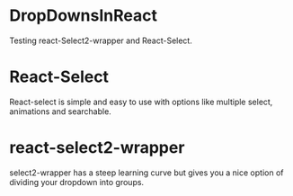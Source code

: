# DropDownsInReact
Testing react-Select2-wrapper and React-Select.

# React-Select
React-select is simple and easy to use with options
like multiple select, animations and searchable.

# react-select2-wrapper
select2-wrapper has a steep learning curve but 
gives you a nice option of dividing your dropdown
into groups.